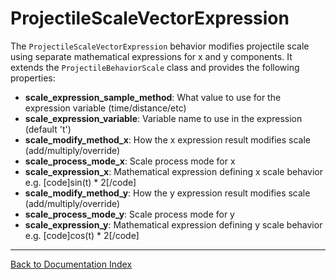 # ProjectileScaleVectorExpression
The `ProjectileScaleVectorExpression` behavior modifies projectile scale using separate mathematical expressions for x and y components. It extends the `ProjectileBehaviorScale` class and provides the following properties:
-   **scale_expression_sample_method**: What value to use for the expression variable (time/distance/etc)
-   **scale_expression_variable**: Variable name to use in the expression (default 't')
-   **scale_modify_method_x**: How the x expression result modifies scale (add/multiply/override)
-   **scale_process_mode_x**: Scale process mode for x
-   **scale_expression_x**: Mathematical expression defining x scale behavior e.g. [code]sin(t) * 2[/code]
-   **scale_modify_method_y**: How the y expression result modifies scale (add/multiply/override)
-   **scale_process_mode_y**: Scale process mode for y
-   **scale_expression_y**: Mathematical expression defining y scale behavior e.g. [code]cos(t) * 2[/code]
---
[Back to Documentation Index](_sidebar.md)
